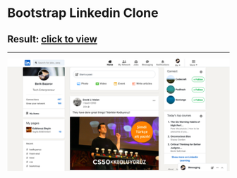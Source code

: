 # Bootstrap Linkedin Clone
## Result: [click to view](https://bootstrap-odev3.alanapapa.repl.co)
***
![result](result.png)